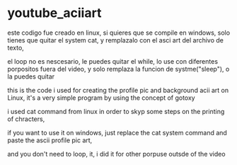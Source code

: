 # youtube_aciiart
este codigo fue creado en linux,
si quieres que se compile en windows, solo tienes que quitar el system cat,
y remplazalo con el asci art del archivo de texto,

el loop no es nescesario, le puedes quitar el while,
lo use con diferentes porpositos fuera del video,
y solo remplaza la funcion de systme("sleep"),
o la puedes quitar



this is the code i used for creating the profile pic and background acii art on Linux,
it's a very simple program by using the concept of gotoxy

i used cat command from linux in order to skyp some steps on the printing of chracters,

if you want to use it on windows, just replace the cat system command and paste the ascii profile pic art,

and you don't need to loop, it, i did it for other porpuse outsde of the video
